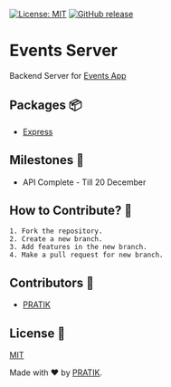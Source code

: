 [![License: MIT](https://img.shields.io/badge/License-MIT-yellow.svg)](https://github.com/pratikstemkar/Events_Server/blob/master/LICENSE)  [![GitHub release](https://img.shields.io/badge/release-v0.0.1-green)](https://GitHub.com/pratikstemkar/events_server/releases/)

# Events Server
Backend Server for [Events App](https://github.com/pratikstemkar/Events_App)

## Packages :package:
* [Express](https://www.npmjs.com/package/express)

## Milestones :wrench:
* API Complete - Till 20 December

## How to Contribute? :seedling:
```
1. Fork the repository.
2. Create a new branch.
3. Add features in the new branch.
4. Make a pull request for new branch.
```

## Contributors :busts_in_silhouette:
* [PRATIK](https://pratikstemkar.me)

## License :page_facing_up:
[MIT](https://github.com/pratikstemkar/Events_Server/blob/master/LICENSE)

Made with :heart: by [PRATIK](https://pratikstemkar.me).